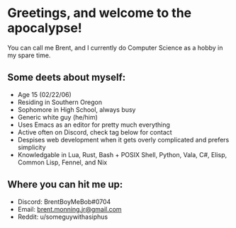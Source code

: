 # Greetings, and welcome to the apocalypse!
You can call me Brent, and I currently do Computer Science as a hobby in my spare time.

## Some deets about myself:
- Age 15 (02/22/06)
- Residing in Southern Oregon
- Sophomore in High School, always busy
- Generic white guy (he/him)
- Uses Emacs as an editor for pretty much everything
- Active often on Discord, check tag below for contact
- Despises web development when it gets overly complicated and prefers simplicity
- Knowledgable in Lua, Rust, Bash + POSIX Shell, Python, Vala, C#, Elisp, Common Lisp, Fennel, and Nix

## Where you can hit me up:
- Discord: BrentBoyMeBob#0704
- Email: brent.monning.jr@gmail.com
- Reddit: u/someguywithasiphus
